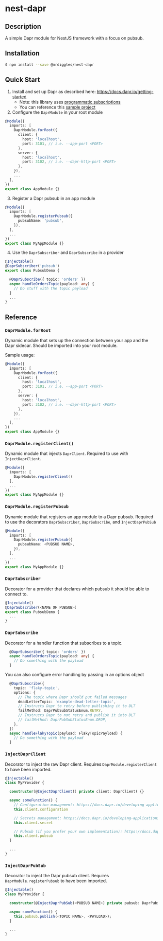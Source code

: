 # nest-dapr

## Description

A simple Dapr module for NestJS framework with a focus on pubsub.

## Installation

```bash
$ npm install --save @mrdiggles/nest-dapr
```

## Quick Start

1. Install and set up Dapr as described here: https://docs.dapr.io/getting-started
    * Note: this library uses [programmatic subscriptions](https://docs.dapr.io/developing-applications/building-blocks/pubsub/subscription-methods/#programmatic-subscriptions)
    * You can reference this [sample project](https://github.com/MrDiggles2/nest-dapr/tree/main/apps/backend)
2. Configure the `DaprModule` in your root module

```ts
@Module({
  imports: [
    DaprModule.forRoot({
      client: {
        host: 'localhost',
        port: 3101, // i.e. --app-port <PORT>
      },
      server: {
        host: 'localhost',
        port: 3102, // i.e. --dapr-http-port <PORT>
      },
    }),
    ...
  ],
})
export class AppModule {}
```

3. Register a Dapr pubsub in an app module

```ts
@Module({
  imports: [
    DaprModule.registerPubsub({
      pubsubName: 'pubsub',
    }),
  ],
  ...
})
export class MyAppModule {}
```

4. Use the `DaprSubscriber` and `DaprSubscribe` in a provider

```ts
@Injectable()
@DaprSubscriber('pubsub')
export class PubsubDemo {

  @DaprSubscribe({ topic: 'orders' })
  async handleOrdersTopic(payload: any) {
    // Do stuff with the topic payload
  }
  ...
}
```

## Reference

### `DaprModule.forRoot`

Dynamic module that sets up the connection between your app and the Dapr sidecar. Should be imported into your root module.

Sample usage:

```ts
@Module({
  imports: [
    DaprModule.forRoot({
      client: {
        host: 'localhost',
        port: 3101, // i.e. --app-port <PORT>
      },
      server: {
        host: 'localhost',
        port: 3102, // i.e. --dapr-http-port <PORT>
      },
    }),
    ...
  ],
})
export class AppModule {}
```

### `DaprModule.registerClient()`

Dynamic module that injects `DaprClient`. Required to use with `InjectDaprClient`.

```ts
@Module({
  imports: [
    DaprModule.registerClient()
  ],
  ...
})
export class MyAppModule {}
```

### `DaprModule.registerPubsub`

Dynamic module that registers an app module to a Dapr pubsub. Required to use the decorators `DaprSubscriber`, `DaprSubscribe`, and `InjectDaprPubSub`

```ts
@Module({
  imports: [
    DaprModule.registerPubsub({
      pubsubName: <PUBSUB NAME>,
    }),
  ],
  ...
})
export class MyAppModule {}
```

### `DaprSubscriber`

Decorator for a provider that declares which pubsub it should be able to connect to.

```ts
@Injectable()
@DaprSubscriber(<NAME OF PUBSUB>)
export class PubsubDemo {
  ...
}
```

### `DaprSubscribe`

Decorator for a handler function that subscribes to a topic.

```ts
  @DaprSubscribe({ topic: 'orders' })
  async handleOrdersTopic(payload: any) {
    // Do something with the payload
  }
```

You can also configure error handling by passing in an options object

```ts
  @DaprSubscribe({
    topic: 'flaky-topic',
    options: {
      // The topic where Dapr should put failed messages
      deadLetterTopic: 'example-dead-letter-topic',
      // Instructs Dapr to retry before publishing it to DLT
      failMethod: DaprPubSubStatusEnum.RETRY,
      // Instructs Dapr to not retry and publish it into DLT
      // failMethod: DaprPubSubStatusEnum.DROP,
    },
  })
  async handleFlakyTopic(payload: FlakyTopicPayload) {
    // Do something with the payload
  }
```

### `InjectDaprClient`

Decorator to inject the raw Dapr client. Requires `DaprModule.registerClient` to have been imported.

```ts
@Injectable()
class MyProvider {

  constructor(@InjectDaprClient() private client: DaprClient) {}

  async someFunction() {
    // Configuration management: https://docs.dapr.io/developing-applications/building-blocks/configuration/
    this.client.configuration

    // Secrets management: https://docs.dapr.io/developing-applications/building-blocks/secrets/
    this.client.secret

    // Pubsub (if you prefer your own implementation): https://docs.dapr.io/developing-applications/building-blocks/pubsub/
    this.client.pubsub
  }

  ...
}
```

### `InjectDaprPubSub`

Decorator to inject the Dapr pubsub client. Requires `DaprModule.registerPubsub` to have been imported.

```ts
@Injectable()
class MyProvider {

  constructor(@InjectDaprPubSub(<PUBSUB NAME>) private pubsub: DaprPubsub<T>) {}

  async someFunction() {
    this.pubsub.publish(<TOPIC NAME>, <PAYLOAD>);
  }

  ...
}
```